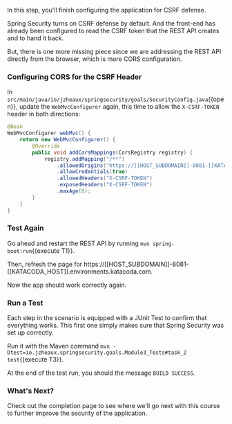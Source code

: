 In this step, you'll finish configuring the application for CSRF defense.

Spring Security turns on CSRF defense by default.
And the front-end has already been configured to read the CSRF token that the REST API creates and to hand it back.

But, there is one more missing piece since we are addressing the REST API directly from the browser, which is more CORS configuration.

### Configuring CORS for the CSRF Header

In `src/main/java/io/jzheaux/springsecurity/goals/SecurityConfig.java`{{open}}, update the `WebMvcConfigurer` again, this time to allow the `X-CSRF-TOKEN` header in both directions:

```java
@Bean
WebMvcConfigurer webMvc() {
    return new WebMvcConfigurer() {
        @Override
        public void addCorsMappings(CorsRegistry registry) {
            registry.addMapping("/**")
                .allowedOrigins("https://[[HOST_SUBDOMAIN]]-8081-[[KATACODA_HOST]].environments.katacoda.com")
                .allowCredentials(true)
                .allowedHeaders("X-CSRF-TOKEN")
                .exposedHeaders("X-CSRF-TOKEN")
                .maxAge(0);
        }
    }
}
```

### Test Again

Go ahead and restart the REST API by running `mvn spring-boot:run`{{execute T1}}.

Then, refresh the page for https://[[HOST_SUBDOMAIN]]-8081-[[KATACODA_HOST]].environments.katacoda.com.

Now the app should work correctly again.

### Run a Test

Each step in the scenario is equipped with a JUnit Test to confirm that everything works.
This first one simply makes sure that Spring Security was set up correctly.

Run it with the Maven command `mvn -Dtest=io.jzheaux.springsecurity.goals.Module3_Tests#task_2 test`{{execute T3}}.

At the end of the test run, you should the message `BUILD SUCCESS`.

### What's Next?

Check out the completion page to see where we'll go next with this course to further improve the security of the application.